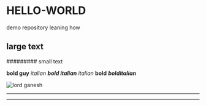 # HELLO-WORLD
demo repository leaning how
## large text
######### small text

**bold guy**
*italian*
***bold italian***
_italian_
__bold__
___bolditalian___

![lord ganesh](C:\Users\S545510\Documents\GitHub\HELLO-WORLD\lordganesh.jpg)


***

---

